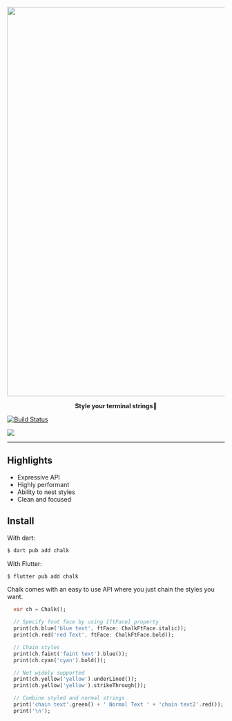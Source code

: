 <p align="center">
	<a href="#"><img src="https://i.imgur.com/82fSz51.png" width="900px" /></a>
	<p align="center"><b>Style your terminal strings🎨</b>  </p>
</p>

[![Build Status](https://www.travis-ci.com/shan-shaji/chalkdart.svg?branch=main)](https://www.travis-ci.com/shan-shaji/chalkdart)

<img src='https://raw.githubusercontent.com/shan-shaji/chalkdart/main/screenshot.PNG'>

---
## Highlights

- Expressive API
- Highly performant
- Ability to nest styles
- Clean and focused

## Install

With dart:

```dart
$ dart pub add chalk
```
With Flutter:

```dart
$ flutter pub add chalk
```
Chalk comes with an easy to use API where you just chain the styles you want.

```dart
  var ch = Chalk();

  // Specify font face by using [ftFace] property
  print(ch.blue('blue text', ftFace: ChalkFtFace.italic));
  print(ch.red('red Text', ftFace: ChalkFtFace.bold));

  // Chain styles
  print(ch.faint('faint text').blue());
  print(ch.cyan('cyan').bold());

  // Not widely supported
  print(ch.yellow('yellow').underLined());
  print(ch.yellow('yellow').strikeThrough());

  // Combine styled and normal strings
  print('chain text'.green() + ' Normal Text ' + 'chain text2'.red());
  print('\n');
```





